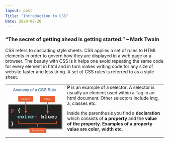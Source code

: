```yaml
---
layout: post 
Title: "Introduction to CSS"
Date: 2020-08-20
---
```

<h3>“The secret of getting ahead is getting started.” – Mark Twain</h3> 

CSS refers to cascading style sheets. CSS applies a set of rules to HTML elements in order to govern how they are displayed in a web page or a browser. The beauty with CSS is it helps one avoid repeating the same code for every element in html and in turn makes writing code for any size of website faster and less tiring. A set of CSS rules is referred to as a style sheet.
<!--<div style="overflow-x:auto;"> -->
<table style="width:100%">
  <tr>
    <td><img src="/images/cssruleanatomy.png"></td>
    <td><b>P</b> is an example of a selector. A selector is usually an element used within a Tag in an html document. Other selectors include img, a, classes etc.<p>Inside the parenthesis you find a <b>declaration </b> which consists of <b>a property</b> and the <b>value of the property. Examples of a property value are color, width etc.</b></p></td>
  </tr>
 
</table>
<!--</div> -->


